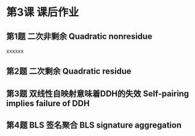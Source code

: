 # 第3课 课后作业

## 第1题 二次非剩余 Quadratic nonresidue

xxxxxx

## 第2题 二次剩余 Quadratic residue


## 第3题 双线性自映射意味着DDH的失效 Self-pairing implies failure of DDH


## 第4题 BLS 签名聚合 BLS signature aggregation

